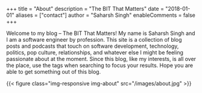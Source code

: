+++
title = "About"
description = "The BIT That Matters"
date = "2018-01-01"
aliases = ["contact"]
author = "Saharsh Singh"
enableComments = false
+++

Welcome to my blog – The BIT That Matters! My name is Saharsh Singh and I am a software engineer by profession. This site is a collection of blog posts and podcasts that touch on software development, technology, politics, pop culture, relationships, and whatever else I might be feeling passionate about at the moment. Since this blog, like my interests, is all over the place, use the tags when searching to focus your results. Hope you are able to get something out of this blog.

{{< figure class="img-responsive img-about" src="/images/about.jpg" >}}
